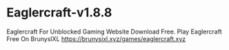 # Eaglercraft-v1.8.8
Eaglercraft For Unblocked Gaming Website Download Free. Play Eaglercraft Free On BrunysIXL https://brunysixl.xyz/games/eaglercraft.xyz
